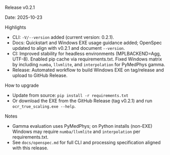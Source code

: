 Release v0.2.1

Date: 2025-10-23

Highlights

- CLI: `-V/--version` added (current version: 0.2.1).
- Docs: Quickstart and Windows EXE usage guidance added; OpenSpec updated to align with v0.2.1 and document `--version`.
- CI: Improved stability for headless environments (MPLBACKEND=Agg, UTF-8). Enabled pip cache via requirements.txt. Fixed Windows matrix by including `numba`, `llvmlite`, and `interpolation` for PyMedPhys gamma.
- Release: Automated workflow to build Windows EXE on tag/release and upload to GitHub Release.

How to upgrade

- Update from source: `pip install -r requirements.txt`
- Or download the EXE from the GitHub Release (tag v0.2.1) and run `ocr_true_scaling.exe --help`.

Notes

- Gamma evaluation uses PyMedPhys; on Python installs (non-EXE) Windows may require `numba/llvmlite` and `interpolation` per requirements.txt.
- See `docs/openspec.md` for full CLI and processing specification aligned with this release.

